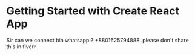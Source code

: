 # Getting Started with Create React App


Sir can we connect bia whatsapp ? +8801625794888. please don't share this in fiverr
